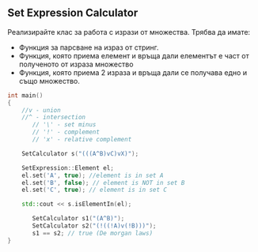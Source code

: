 ## Set Expression Calculator

Реализирайте клас за работа с изрази от множества. Трябва да имате:

- Функция за парсване на израз от стринг.
- Функция, която приема елемент и връща дали елементът е част от полученото от израза множество
- Функция, която приема 2 израза и връща дали се получава едно и също множество.

```c++
int main()
{
	//v - union
	//^ - intersection
       // '\' - set minus
       // '!' - complement
       // 'x' - relative complement

	SetCalculator s("(((A^B)vC)vX)");

	SetExpression::Element el;
	el.set('A', true); //element is in set A
	el.set('B', false); // element is NOT in set B
	el.set('C', true); // element is in set C

	std::cout << s.isElementIn(el);

       SetCalculator s1("(A^B)");
       SetCalculator s2("(!((!A)v(!B)))");
       s1 == s2; // true (De morgan laws)
}
```
